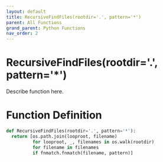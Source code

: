 ```yaml
---
layout: default
title: RecursiveFindFiles(rootdir='.', pattern='*')
parent: All Functions
grand_parent: Python Functions
nav_order: 2
---
```


# RecursiveFindFiles(rootdir='.', pattern='*')

Describe function here.

# Function Definition

```python
def RecursiveFindFiles(rootdir='.', pattern='*'):
  return [os.path.join(looproot, filename)
          for looproot, _, filenames in os.walk(rootdir)
          for filename in filenames
          if fnmatch.fnmatch(filename, pattern)]
```